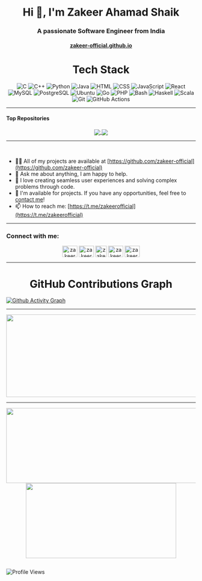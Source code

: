 <h1 align="center">Hi 👋, I'm Zakeer Ahamad Shaik</h1>

<h3 align="center">A passionate Software Engineer from India</h3>

<h4 align="center"><a href="https://zakeer-official.github.io/">zakeer-official.github.io</a></h4>


<h1 align="center"> Tech Stack </h1>
<div align="center">
<img src="https://skillicons.dev/icons?i=c" title="C"/>
<img src="https://skillicons.dev/icons?i=cpp" title="C++"/>
<img src="https://skillicons.dev/icons?i=python" title="Python"/>
<img src="https://skillicons.dev/icons?i=java" title="Java"/>
<img src="https://skillicons.dev/icons?i=html" title="HTML"/>
<img src="https://skillicons.dev/icons?i=css" title="CSS"/>
<img src="https://skillicons.dev/icons?i=js" title="JavaScript"/>
<img src="https://skillicons.dev/icons?i=react" title="React"/>
<img src="https://skillicons.dev/icons?i=mysql" title="MySQL"/>
<img src="https://skillicons.dev/icons?i=postgres" title="PostgreSQL"/>
<img src="https://skillicons.dev/icons?i=ubuntu" title="Ubuntu"/>
<img src="https://skillicons.dev/icons?i=go" title="Go"/>
<img src="https://skillicons.dev/icons?i=php" title="PHP"/>
<img src="https://skillicons.dev/icons?i=bash" title="Bash"/>
<img src="https://skillicons.dev/icons?i=haskell" title="Haskell"/>
<img src="https://skillicons.dev/icons?i=scala" title="Scala"/>
<img src="https://skillicons.dev/icons?i=git" title="Git"/>
<img src="https://skillicons.dev/icons?i=githubactions" title="GitHub Actions"/>
</div>

---


#### Top Repositories

<div align="center">
<a href="https://github.com/zakeer-official/leetcode">
  <img align="center" src="https://github-readme-stats.vercel.app/api/pin/?username=zakeer-official&repo=leetcode&theme=buefy" />
</a>
<a href="https://github.com/zakeer-official/Natural-Gas-Consumption">
  <img align="center" src="https://github-readme-stats.vercel.app/api/pin/?username=zakeer-official&repo=Natural-Gas-Consumption&theme=buefy" />
</a>
</div>

---

<br>

- 👨‍💻 All of my projects are available at [https://github.com/zakeer-official](https://github.com/zakeer-official)
- 💬 Ask me about anything, I am happy to help.
- 🚀 I love creating seamless user experiences and solving complex problems through code.
- 💼 I'm available for projects. If you have any opportunities, feel free to [contact me](https://www.linkedin.com/in/zakeer7/)!
- 📫 How to reach me: [https://t.me/zakeerofficial](https://t.me/zakeerofficial)

---

<h3 align="left">Connect with me:</h3>
<div align="center">
<a href="https://linkedin.com/in/zakeer7" target="blank"><img align="center" src="https://raw.githubusercontent.com/rahuldkjain/github-profile-readme-generator/master/src/images/icons/Social/linked-in-alt.svg" alt="zakeerahamad" height="30" width="40" /></a>
<a href="https://instagram.com/" target="blank"><img align="center" src="https://raw.githubusercontent.com/rahuldkjain/github-profile-readme-generator/master/src/images/icons/Social/instagram.svg" alt="zakeerahamad" height="30" width="40" /></a>
<a href="https://t.me/zakeerofficial" target="blank"><img align="center" src="https://user-images.githubusercontent.com/61316762/191683290-5bbfd5a8-4d59-40ac-b91e-350643ef9ed2.png" alt="zakeerahamad" height="30" width="30" /></a>
<a href="https://medium.com/@zzakeer22" target="blank"><img align="center" src="https://raw.githubusercontent.com/rahuldkjain/github-profile-readme-generator/master/src/images/icons/Social/medium.svg" alt="zakeerahamad" height="30" width="40" /></a>
<a href="https://leetcode.com/u/zakeer_official/" target="blank"><img align="center" src="https://raw.githubusercontent.com/rahuldkjain/github-profile-readme-generator/master/src/images/icons/Social/leet-code.svg" alt="zakeerahamad" height="30" width="40" /></a>
</div>

---

<h1 align="center">  GitHub Contributions Graph </h1>

[![Github Activity Graph](https://github-readme-activity-graph.vercel.app/graph?username=zakeer-official&bg_color=0d1117&color=58a6ff&line=58a6ff&point=1f6feb&area=true&theme=github-dark)](https://github.com/zakeer-official)


---


<p align="center">
  <img width="800" height="220" src="https://streak-stats.demolab.com?user=zakeer-official&theme=highcontrast&hide_border=true&border_radius=5&card_width=800">
</p>


---




<p align="center">
  <img width="600" height="200" src="https://github-readme-stats.vercel.app/api?username=zakeer-official&show_icons=true&theme=vision-friendly-dark">
  <img width="400" height="200" src="https://github-readme-stats.vercel.app/api/top-langs/?username=zakeer-official&size_weight=0.05&count_weight=0.1&layout=compact&theme=vision-friendly-dark">
</p>




<div id="header" align="center">
  <img src="https://komarev.com/ghpvc/?username=zakeer-official&style=for-the-badge&color=orange" alt=""/>
</div>

![Profile Views](https://img.shields.io/badge/dynamic/json?color=blue&label=Profile%20Views&query=%24.profile_views&url=https://raw.githubusercontent.com/zakeer-official/zakeer-official/main/profile_count.json)

